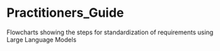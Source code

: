 # Practitioners_Guide
Flowcharts showing the steps for standardization of requirements using Large Language Models
